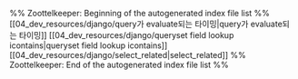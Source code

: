 %% Zoottelkeeper: Beginning of the autogenerated index file list  %%
 [[04_dev_resources/django/query가 evaluate되는 타이밍|query가 evaluate되는 타이밍]]
 [[04_dev_resources/django/queryset  field lookup icontains|queryset  field lookup icontains]]
 [[04_dev_resources/django/select_related|select_related]]
%% Zoottelkeeper: End of the autogenerated index file list  %%
